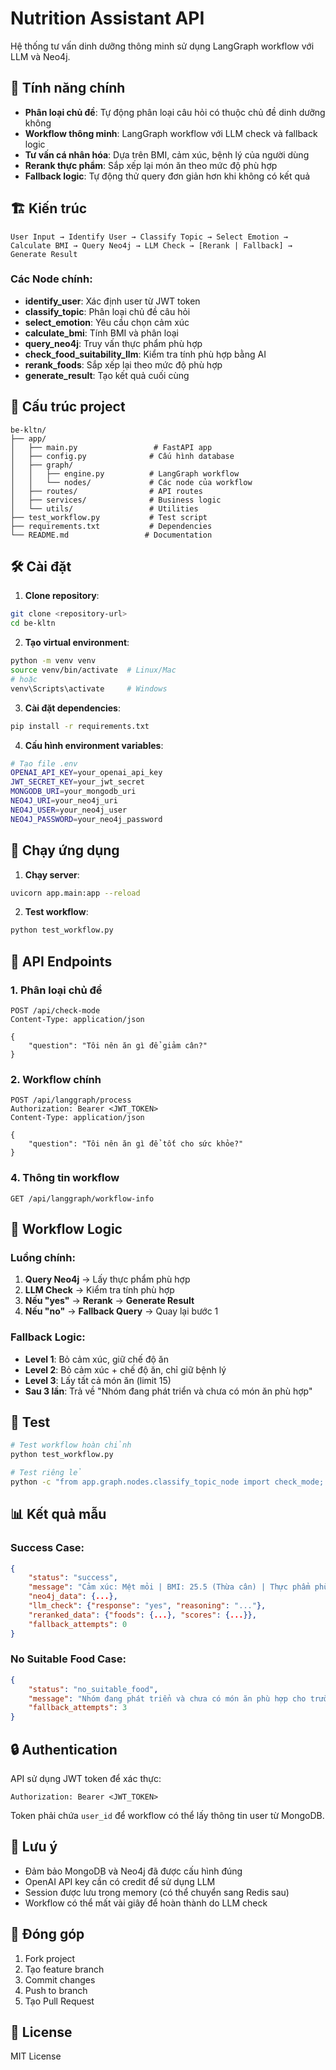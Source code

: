 # Nutrition Assistant API

Hệ thống tư vấn dinh dưỡng thông minh sử dụng LangGraph workflow với LLM và Neo4j.

## 🚀 Tính năng chính

- **Phân loại chủ đề**: Tự động phân loại câu hỏi có thuộc chủ đề dinh dưỡng không
- **Workflow thông minh**: LangGraph workflow với LLM check và fallback logic
- **Tư vấn cá nhân hóa**: Dựa trên BMI, cảm xúc, bệnh lý của người dùng
- **Rerank thực phẩm**: Sắp xếp lại món ăn theo mức độ phù hợp
- **Fallback logic**: Tự động thử query đơn giản hơn khi không có kết quả

## 🏗️ Kiến trúc

```
User Input → Identify User → Classify Topic → Select Emotion → Calculate BMI → Query Neo4j → LLM Check → [Rerank | Fallback] → Generate Result
```

### Các Node chính:
- **identify_user**: Xác định user từ JWT token
- **classify_topic**: Phân loại chủ đề câu hỏi
- **select_emotion**: Yêu cầu chọn cảm xúc
- **calculate_bmi**: Tính BMI và phân loại
- **query_neo4j**: Truy vấn thực phẩm phù hợp
- **check_food_suitability_llm**: Kiểm tra tính phù hợp bằng AI
- **rerank_foods**: Sắp xếp lại theo mức độ phù hợp
- **generate_result**: Tạo kết quả cuối cùng

## 📁 Cấu trúc project

```
be-kltn/
├── app/
│   ├── main.py                 # FastAPI app
│   ├── config.py              # Cấu hình database
│   ├── graph/
│   │   ├── engine.py          # LangGraph workflow
│   │   └── nodes/             # Các node của workflow
│   ├── routes/                # API routes
│   ├── services/              # Business logic
│   └── utils/                 # Utilities
├── test_workflow.py           # Test script
├── requirements.txt           # Dependencies
└── README.md                 # Documentation
```

## 🛠️ Cài đặt

1. **Clone repository**:
```bash
git clone <repository-url>
cd be-kltn
```

2. **Tạo virtual environment**:
```bash
python -m venv venv
source venv/bin/activate  # Linux/Mac
# hoặc
venv\Scripts\activate     # Windows
```

3. **Cài đặt dependencies**:
```bash
pip install -r requirements.txt
```

4. **Cấu hình environment variables**:
```bash
# Tạo file .env
OPENAI_API_KEY=your_openai_api_key
JWT_SECRET_KEY=your_jwt_secret
MONGODB_URI=your_mongodb_uri
NEO4J_URI=your_neo4j_uri
NEO4J_USER=your_neo4j_user
NEO4J_PASSWORD=your_neo4j_password
```

## 🚀 Chạy ứng dụng

1. **Chạy server**:
```bash
uvicorn app.main:app --reload
```

2. **Test workflow**:
```bash
python test_workflow.py
```

## 📡 API Endpoints

### 1. Phân loại chủ đề
```http
POST /api/check-mode
Content-Type: application/json

{
    "question": "Tôi nên ăn gì để giảm cân?"
}
```

### 2. Workflow chính
```http
POST /api/langgraph/process
Authorization: Bearer <JWT_TOKEN>
Content-Type: application/json

{
    "question": "Tôi nên ăn gì để tốt cho sức khỏe?"
}
```

### 4. Thông tin workflow
```http
GET /api/langgraph/workflow-info
```

## 🔧 Workflow Logic

### Luồng chính:
1. **Query Neo4j** → Lấy thực phẩm phù hợp
2. **LLM Check** → Kiểm tra tính phù hợp
3. **Nếu "yes"** → **Rerank** → **Generate Result**
4. **Nếu "no"** → **Fallback Query** → Quay lại bước 1

### Fallback Logic:
- **Level 1**: Bỏ cảm xúc, giữ chế độ ăn
- **Level 2**: Bỏ cảm xúc + chế độ ăn, chỉ giữ bệnh lý
- **Level 3**: Lấy tất cả món ăn (limit 15)
- **Sau 3 lần**: Trả về "Nhóm đang phát triển và chưa có món ăn phù hợp"

## 🧪 Test

```bash
# Test workflow hoàn chỉnh
python test_workflow.py

# Test riêng lẻ
python -c "from app.graph.nodes.classify_topic_node import check_mode; print(check_mode('Tôi nên ăn gì?'))"
```

## 📊 Kết quả mẫu

### Success Case:
```json
{
    "status": "success",
    "message": "Cảm xúc: Mệt mỏi | BMI: 25.5 (Thừa cân) | Thực phẩm phù hợp: Đái tháo đường: Gỏi gà, Súp gà | (Đã sắp xếp lại theo mức độ phù hợp) | (LLM xác nhận phù hợp)",
    "neo4j_data": {...},
    "llm_check": {"response": "yes", "reasoning": "..."},
    "reranked_data": {"foods": {...}, "scores": {...}},
    "fallback_attempts": 0
}
```

### No Suitable Food Case:
```json
{
    "status": "no_suitable_food",
    "message": "Nhóm đang phát triển và chưa có món ăn phù hợp cho trường hợp của bạn. Vui lòng thử lại sau.",
    "fallback_attempts": 3
}
```

## 🔒 Authentication

API sử dụng JWT token để xác thực:
```http
Authorization: Bearer <JWT_TOKEN>
```

Token phải chứa `user_id` để workflow có thể lấy thông tin user từ MongoDB.

## 📝 Lưu ý

- Đảm bảo MongoDB và Neo4j đã được cấu hình đúng
- OpenAI API key cần có credit để sử dụng LLM
- Session được lưu trong memory (có thể chuyển sang Redis sau)
- Workflow có thể mất vài giây để hoàn thành do LLM check

## 🤝 Đóng góp

1. Fork project
2. Tạo feature branch
3. Commit changes
4. Push to branch
5. Tạo Pull Request

## 📄 License

MIT License 